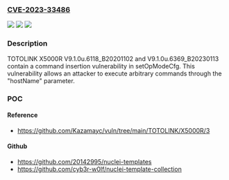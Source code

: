 ### [CVE-2023-33486](https://cve.mitre.org/cgi-bin/cvename.cgi?name=CVE-2023-33486)
![](https://img.shields.io/static/v1?label=Product&message=n%2Fa&color=blue)
![](https://img.shields.io/static/v1?label=Version&message=n%2Fa&color=blue)
![](https://img.shields.io/static/v1?label=Vulnerability&message=n%2Fa&color=brighgreen)

### Description

TOTOLINK X5000R V9.1.0u.6118_B20201102 and V9.1.0u.6369_B20230113 contain a command insertion vulnerability in setOpModeCfg. This vulnerability allows an attacker to execute arbitrary commands through the "hostName" parameter.

### POC

#### Reference
- https://github.com/Kazamayc/vuln/tree/main/TOTOLINK/X5000R/3

#### Github
- https://github.com/20142995/nuclei-templates
- https://github.com/cyb3r-w0lf/nuclei-template-collection

